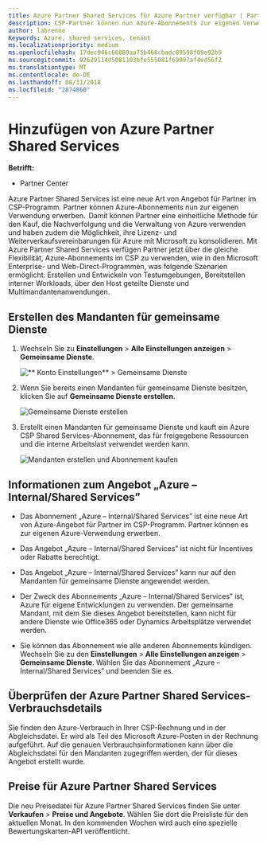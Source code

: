 ```yaml
---
title: Azure Partner Shared Services für Azure Partner verfügbar | Partner Center
description: CSP-Partner können nun Azure-Abonnements zur eigenen Verwendung erwerben.
author: labrenne
Keywords: Azure, shared services, tenant
ms.localizationpriority: medium
ms.openlocfilehash: 17dec946c66089aa75b460cbadc89598f09e92b9
ms.sourcegitcommit: 92629114d5081103bfe555081f69997af4ed56f2
ms.translationtype: MT
ms.contentlocale: de-DE
ms.lasthandoff: 08/31/2018
ms.locfileid: "2874860"
---
```

# <a name="add-azure-partner-shared-services"></a>Hinzufügen von Azure Partner Shared Services

**Betrifft:**

-  Partner Center

Azure Partner Shared Services ist eine neue Art von Angebot für Partner im CSP-Programm. Partner können Azure-Abonnements nun zur eigenen Verwendung erwerben.  Damit können Partner eine einheitliche Methode für den Kauf, die Nachverfolgung und die Verwaltung von Azure verwenden und haben zudem die Möglichkeit, ihre Lizenz- und Weiterverkaufsvereinbarungen für Azure mit Microsoft zu konsolidieren. Mit Azure Partner Shared Services verfügen Partner jetzt über die gleiche Flexibilität, Azure-Abonnements im CSP zu verwenden, wie in den Microsoft Enterprise- und Web-Direct-Programmen, was folgende Szenarien ermöglicht: Erstellen und Entwickeln von Testumgebungen, Bereitstellen interner Workloads, über den Host geteilte Dienste und Multimandantenanwendungen.  

## <a name="create-the-shared-services-tenant"></a>Erstellen des Mandanten für gemeinsame Dienste

1. Wechseln Sie zu **Einstellungen** > **Alle Einstellungen anzeigen** > **Gemeinsame Dienste**.

    ![** Konto Einstellungen** > **Gemeinsame Dienste**](images/sharedservices2.png)

2. Wenn Sie bereits einen Mandanten für gemeinsame Dienste besitzen, klicken Sie auf **Gemeinsame Dienste erstellen**.

    ![Gemeinsame Dienste erstellen](images/sharedservices3.png)

3. Erstellt einen Mandanten für gemeinsame Dienste und kauft ein Azure CSP Shared Services-Abonnement, das für freigegebene Ressourcen und die interne Arbeitslast verwendet werden kann.

    ![Mandanten erstellen und Abonnement kaufen](images/sharedservices5.png)

## <a name="about-the-azure--internalshared-services-offer"></a>Informationen zum Angebot „Azure – Internal/Shared Services”

- Das Abonnement „Azure – Internal/Shared Services” ist eine neue Art von Azure-Angebot für Partner im CSP-Programm. Partner können es zur eigenen Azure-Verwendung erwerben. 

- Das Angebot „Azure – Internal/Shared Services” ist nicht für Incentives oder Rabatte berechtigt.

- Das Angebot „Azure – Internal/Shared Services” kann nur auf den Mandanten für gemeinsame Dienste angewendet werden.

- Der Zweck des Abonnements „Azure – Internal/Shared Services” ist, Azure für eigene Entwicklungen zu verwenden. Der gemeinsame Mandant, mit dem Sie dieses Angebot bereitstellen, kann nicht für andere Dienste wie Office365 oder Dynamics Arbeitsplätze verwendet werden. 

- Sie können das Abonnement wie alle anderen Abonnements kündigen. Wechseln Sie zu den **Einstellungen** > **Alle Einstellungen anzeigen** > **Gemeinsame Dienste**. Wählen Sie das Abonnement „Azure – Internal/Shared Services” und beenden Sie es.

## <a name="accessing-azure-partner-shared-services-consumption-details"></a>Überprüfen der Azure Partner Shared Services-Verbrauchsdetails

Sie finden den Azure-Verbrauch in Ihrer CSP-Rechnung und in der Abgleichsdatei. Er wird als Teil des Microsoft Azure-Posten in der Rechnung aufgeführt. Auf die genauen Verbrauchsinformationen kann über die Abgleichsdatei für den Mandanten zugegriffen werden, der für dieses Angebot erstellt wurde. 

## <a name="azure-partner-shared-services-pricing"></a>Preise für Azure Partner Shared Services

Die neu Preisedatei für Azure Partner Shared Services finden Sie unter **Verkaufen** > **Preise und Angebote**. Wählen Sie dort die Preisliste für den aktuellen Monat. In den kommenden Wochen wird auch eine spezielle Bewertungskarten-API veröffentlicht.


